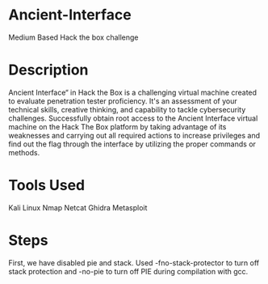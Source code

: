 # Ancient-Interface
Medium Based Hack the box challenge
# Description
Ancient Interface“ in Hack the Box is a challenging virtual machine created to evaluate penetration tester proficiency. It's an assessment of your technical skills, creative thinking, and capability to tackle cybersecurity challenges. Successfully obtain root access to the Ancient Interface virtual machine on the Hack The Box platform by taking advantage of its weaknesses and carrying out all required actions to increase privileges and find out the flag through the interface by utilizing the proper commands or methods.
# Tools Used
Kali Linux
Nmap
Netcat
Ghidra
Metasploit
# Steps
First, we have disabled pie and stack. Used -fno-stack-protector to turn off stack protection and -no-pie to turn off PIE during compilation with gcc.






